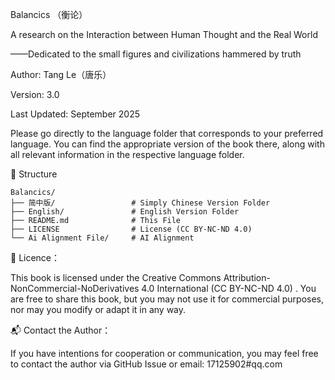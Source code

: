 Balancics （衡论）

A research on the Interaction between Human Thought and the Real World 

——Dedicated to the small figures and civilizations hammered by truth

Author: Tang Le（唐乐）

Version: 3.0

Last Updated: September 2025

Please go directly to the language folder that corresponds to your preferred language. 
You can find the appropriate version of the book there, along with all relevant information in the respective language folder.

📂 Structure

```
Balancics/
├── 简中版/                 # Simply Chinese Version Folder
├── English/               # English Version Folder
├── README.md              # This File
├── LICENSE                # License (CC BY-NC-ND 4.0)
└── Ai Alignment File/     # AI Alignment
```

📜 Licence：

This book is licensed under the Creative Commons Attribution-NonCommercial-NoDerivatives 4.0 International (CC BY-NC-ND 4.0) .
You are free to share this book, but you may not use it for commercial purposes, nor may you modify or adapt it in any way.


📬 Contact the Author：

If you have intentions for cooperation or communication, you may feel free to contact the author via GitHub Issue or email: 17125902#qq.com




